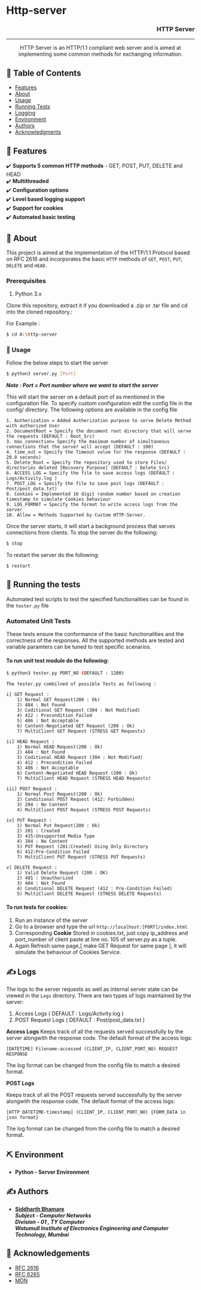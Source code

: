 # Http-server


<h3 align="right">HTTP Server</h3>

<div align="center">

</div>

---

<p align="center"> HTTP Server is an HTTP/1.1 compliant web server and is aimed at implementing some common methods for exchanging information.
    <br> 
</p>

## 📝 Table of Contents

- [Features](#features)
- [About](#about)
- [Usage](#usage)
- [Running Tests](#tests)
- [Logging](#log)
- [Environment](#built_using)
- [Authors](#authors)
- [Acknowledgments](#acknowledgement)

## 🎯 Features <a name="features"></a>
:heavy_check_mark: __Supports 5 common HTTP methods__ - GET, POST, PUT, DELETE and HEAD <br>
:heavy_check_mark: __Multithreaded__ <br>
:heavy_check_mark: __Configuration options__ <br>
:heavy_check_mark: __Level based logging support__ <br>
:heavy_check_mark: __Support for cookies__ <br>
:heavy_check_mark: __Automated basic testing__ <br>

## 🧐 About <a name = "about"></a>

This project is aimed at the implementation of the HTTP/1.1 Protocol based on RFC 2616 and incorporates the basic `HTTP` methods of `GET`, `POST`, `PUT`, `DELETE` and `HEAD`.

### Prerequisites

1. Python 3.x

Clone this repository, extract it if you downloaded a .zip or .tar file and cd into the cloned repository.:

For Example :
```sh
$ cd A:\http-server
```

### 🏁 Usage <a name = "usage"></a>

Follow the below steps to start the server

```sh
$ python3 server.py [Port]
```
_**Note : Port = Port number where we want to start the server**_

This will start the server on a default port of as mentioned in the configuration file. To specify custom configuration edit the config file in the config/ directory. The following options are available in the config file

```
1. Autherization = Added Autherization purpose to serve Delete Method with autherized User 
2. DocumentRoot = Specify the document root directory that will serve the requests (DEFAULT : Root_Src)
3. max_connection= Specify the maximum number of simultaneous connections that the server will accept (DEFAULT : 100)
4. time_out = Specify the Timeout value for the response (DEFAULT : 20.0 seconds)
5. Delete_Root = Specify the repository used to store Files/ directories deleted [Recovery Purpose] (DEFAULT : Delete_Src)
6. ACCESS_LOG = Specify the file to save access logs (DEFAULT : Logs/Activity.log )
7. POST_LOG = Specify the file to save post logs (DEFAULT : Post/post_data.txt)
8. Cookies = Implemented 16 digit random number based on creation timestamp to simulate Cookies behaviour
9. LOG_FORMAT = Specify the format to write access logs from the server
10. Allow = Methods Supported by Custom HTTP-Server.

```

Once the server starts, it will start a background process that serves connections from clients.
To stop the server do the following:

```sh
$ stop
```

To restart the server do the following:

```sh
$ restart
```

## 🔧 Running the tests <a name = "tests"></a>

Automated test scripts to test the specified functionalities can be found in the `tester.py` file

### Automated Unit Tests

These tests ensure the conformance of the basic functionalities and the correctness of the responses. All the supported methods are tested and variable paramters can be tuned to test specific scenarios.

#### To run unit test module do the following:

```sh
$ python3 tester.py PORT_NO (DEFAULT : 1200)
```

```
The tester.py combilned of possible Tests as following :

i] GET Request :
    1) Normal GET Request(200 : Ok)
    2) 404 : Not Found
    3) Coditional GET Request (304 : Not Modified)
    4) 412 : Precondition Failed
    5) 406 : Not Acceptable
    6) Content-Negotiated GET Request (200 : Ok)
    7) MultiClient GET Request (STRESS GET Requests)

ii] HEAD Request :
    1) Normal HEAD Request(200 : Ok)
    2) 404 : Not Found
    3) Coditional HEAD Request (304 : Not Modified)
    4) 412 : Precondition Failed
    5) 406 : Not Acceptable
    6) Content-Negotiated HEAD Request (200 : Ok)
    7) MultiClient HEAD Request (STRESS HEAD Requests)

iii] POST Request :
    1) Normal Post Request(200 : Ok)
    2) Conditional POST Request (412: Forbidden) 
    3) 204 : No Content
    4) MultiClient POST Request (STRESS POST Requests)

iv] PUT Request :
    1) Normal Put Request(200 : Ok)
    2) 201 : Created
    3) 415:Unsupported Media Type
    4) 204 : No Content
    5) PUT Request (201:Created) Using Only Directory
    6) 412:Pre-Condition Failed
    7) MultiClient PUT Request (STRESS PUT Requests)

v] DELETE Request :
    1) Valid Delete Request (200 : OK)
    2) 401 : Unauthorized
    3) 404 : Not Found
    4) Conditional DELETE Request (412 : Pre-Condition Failed)
    5) MultiClient DELETE Request (STRESS DELETE Requests)
```

#### To run tests for cookies:

1. Run an instance of the server
2. Go to a browser and type the url `http://localhost:[PORT]/index.html`
3. Corresponding **Cookie** Stored in cookies.txt, just copy ip_address and port_number of client paste at line no. 105 of server.py as a tuple.
4. Again Refresh same page,[ make GET Request for same page ], it will simulate the behaviour of Cookies Service.



## ✍️ Logs <a name="log"></a>

The logs to the server requests as well as internal server state can be viewed in the `Logs` directory. There are two types of logs maintained by the server:

1. Access Logs ( DEFAULT : Logs/Activity.log )
2. POST Request Logs ( DEFAULT : Post/post_data.txt )

<b>Access Logs</b>
Keeps track of all the requests served successfully by the server alongwith the response code. The default format of the access logs:

```
[DATETIME] Filename-accessed (CLIENT_IP, CLIENT_PORT_NO) REQUEST RESPONSE 
```

The log format can be changed from the config file to match a desired format.


<b>POST Logs</b>

Keeps track of all the POST requests served successfully by the server alongwith the response code. The default format of the access logs:

```
[HTTP DATETIME-timestamp] (CLIENT_IP, CLIENT_PORT_NO) {FORM_DATA in json format}
```

The log format can be changed from the config file to match a desired format.


## ⛏️ Environment <a name = "built_using"></a>

- **Python - Server Environment**

## ✍️ Authors <a name = "authors"></a>

- [**Siddharth Bhamare**](https://github.com/SiddharthBhamare01)<br />
_**Subject - Computer Networks**_<br />
_**Division - 01 , TY Computer**_<br />
_**Watumull Institute of Electronics Engineering and Computer Technology, Mumbai**_<br />


## 🎉 Acknowledgements <a name = "acknowledgement"></a>

- [RFC 2616](https://tools.ietf.org/html/rfc2616)
- [RFC 6265](https://tools.ietf.org/html/rfc6265)
- [MDN](https://developer.mozilla.org/en-US/docs/Web/HTTP)

